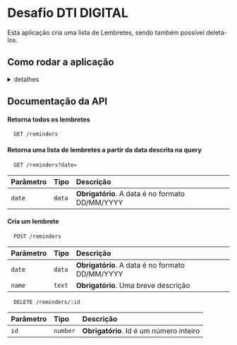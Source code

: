 
# Desafio DTI DIGITAL
Esta aplicação cria uma lista de Lembretes, sendo também possível deletá-los.

## Como rodar a aplicação
<details>
  <summary>detalhes</summary>
  <details>
    <summary>
      backend
    </summary>

  ### Deve-se estar na pasta backend (/app/backend).

1. Primeiramente deve-se instalar as dependências no terminal.
 ```js
 npm install
 ```
2.  Depois iniciar a aplicação.
  ```js
  npm start
  ```
* A aplicação irá rodar na porta http://localhost:3001
3. O próximo passo é necessário ter o docker instalado na máquina. Rodar no terminal o seguinte código:
```js
docker container run --name todolist -e MYSQL_ROOT_PASSWORD=desafiodti -d -p 3306:3306 mysql:8.0.29
```
* O código acima vai criar um container para fazer a ligação com o banco de dados MySQL.

4. Caso não tenha carregado ou queira reiniciar o banco de dados, executar o seguinte código:
 ```js
  npm run db:reset
  ```

</details>
  <details>
    <summary>
      frontend
    </summary>

  ### Deve-se estar na pasta app de frontend (/app/frontend/reminders).  
   
1. Primeiramente deve-se instalar as dependências no terminal.
 ```js
 npm install
 ```
2.  Depois iniciar a aplicação.
  ```js
  npm run dev
  ```
</details>
 
</details>

## Documentação da API

#### Retorna todos os lembretes

```http
  GET /reminders
```

#### Retorna uma lista de lembretes a partir da data descrita na query

```http
  GET /reminders?date=
```

| Parâmetro   | Tipo       | Descrição                                   |
| :---------- | :--------- | :------------------------------------------ |
| `date`      | `data` | **Obrigatório**. A data é no formato DD/MM/YYYY |

#### Cria um lembrete

```http
  POST /reminders
```

| Parâmetro   | Tipo       | Descrição                                   |
| :---------- | :--------- | :------------------------------------------ |
| `date`      | `data` | **Obrigatório**. A data é no formato DD/MM/YYYY |
| `name`      | `text` | **Obrigatório**. Uma breve descrição |

```http
  DELETE /reminders/:id
```

| Parâmetro   | Tipo       | Descrição                                   |
| :---------- | :--------- | :------------------------------------------ |
| `id`      | `number` | **Obrigatório**. Id é um número inteiro |




